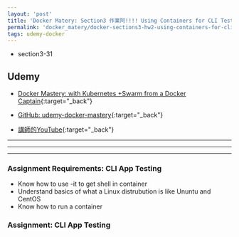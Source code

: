 ```yaml
---
layout: 'post'
title: 'Docker Matery: Section3 作業阿!!!! Using Containers for CLI Testing'
permalink: 'docker_matery/docker-sections3-hw2-using-containers-for-cli-testing'
tags: udemy-docker
---
```

 
- section3-31

## Udemy

- [Docker Mastery: with Kubernetes +Swarm from a Docker Captain](https://www.udemy.com/course/docker-mastery/){:target="_back"}

- [GitHub: udemy-docker-mastery](https://github.com/BretFisher/udemy-docker-mastery){:target="_back"}

- [講師的YouTube](https://www.youtube.com/channel/UC0NErq0RhP51iXx64ZmyVfg){:target="_back"}

---
---
---

### Assignment Requirements: CLI App Testing 

- Know how to use -it to get shell in container 
- Understand basics of what a Linux distrubution is like Ununtu and CentOS
- Know how to run a container 

### Assignment: CLI App Testing


